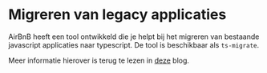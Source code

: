 # Migreren van legacy applicaties

AirBnB heeft een tool ontwikkeld die je helpt bij het migreren van bestaande javascript applicaties naar typescript. De tool is beschikbaar als `ts-migrate`.

Meer informatie hierover is terug te lezen in [deze](https://medium.com/airbnb-engineering/ts-migrate-a-tool-for-migrating-to-typescript-at-scale-cd23bfeb5cc) blog.
